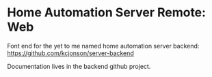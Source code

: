 Home Automation Server Remote: Web
=================

Font end for the yet to me named home automation server backend: https://github.com/kcjonson/server-backend

Documentation lives in the backend github project.

